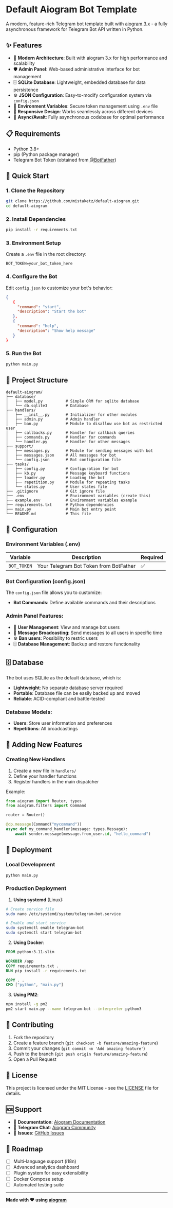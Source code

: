 # Default Aiogram Bot Template

A modern, feature-rich Telegram bot template built with [aiogram 3.x](https://aiogram.dev/) - a fully asynchronous framework for Telegram Bot API written in Python.

## ✨ Features

- 🚀 **Modern Architecture**: Built with aiogram 3.x for high performance and scalability
- 🛡️ **Admin Panel**: Web-based administrative interface for bot management
- 🗄️ **SQLite Database**: Lightweight, embedded database for data persistence
- ⚙️ **JSON Configuration**: Easy-to-modify configuration system via `config.json`
- 🔐 **Environment Variables**: Secure token management using `.env` file
- 📱 **Responsive Design**: Works seamlessly across different devices
- 🔄 **Async/Await**: Fully asynchronous codebase for optimal performance

## 📋 Requirements

- Python 3.8+
- pip (Python package manager)
- Telegram Bot Token (obtained from [@BotFather](https://t.me/BotFather))

## 🚀 Quick Start

### 1. Clone the Repository

```bash
git clone https://github.com/mistaketz/default-aiogram.git
cd default-aiogram
```

### 2. Install Dependencies

```bash
pip install -r requirements.txt
```

### 3. Environment Setup

Create a `.env` file in the root directory:

```env
BOT_TOKEN=your_bot_token_here
```

### 4. Configure the Bot

Edit `config.json` to customize your bot's behavior:

```json
{
   {
     "command": "start",
     "description": "Start the bot"
   },
   {
     "command": "help",
     "description": "Show help message"
   }
}
```

### 5. Run the Bot

```bash
python main.py
```

## 📁 Project Structure

```
default-aiogram/
├── database/
│   ├── model.py          # Simple ORM for sqlite database 
│   └── db.sqlite3        # Database 
├── handlers/
│   ├── __init__.py       # Initializer for other modules
│   ├── admin.py          # Admin handler
│   ├── ban.py            # Module to disallow use bot as restricted user
│   ├── callbacks.py      # Handler for callback queries
│   ├── commands.py       # Handler for commands
│   └── handler.py        # Handler for other messages
├── support/
│   ├── messages.py       # Module for sending messages with bot
│   ├── messages.json     # All messages for bot
│   └── config.json       # Bot configuration file
├── tasks/
│   ├── config.py         # Configuration for bot
│   ├── kb.py             # Message keyboard functions
│   ├── loader.py         # Loading the bot
│   ├── repetition.py     # Module for repeating tasks
│   └── states.py         # User states file
├── .gitignore            # Git ignore file
├── .env                  # Environment variables (create this)
├── example.env           # Environment variables example
├── requirements.txt      # Python dependencies
├── main.py               # Main bot entry point
└── README.md             # This file
```

## 🔧 Configuration

### Environment Variables (.env)

| Variable | Description | Required |
|----------|-------------|----------|
| `BOT_TOKEN` | Your Telegram Bot Token from BotFather | ✅ |

### Bot Configuration (config.json)

The `config.json` file allows you to customize:

- **Bot Commands**: Define available commands and their descriptions

### Admin Panel Features:

- 👥 **User Management**: View and manage bot users
- 📝 **Message Broadcasting**: Send messages to all users in specific time
- ⚙️ **Ban users**: Possibility to restric users
- 🗄️ **Database Management**: Backup and restore functionality

## 🗄️ Database

The bot uses SQLite as the default database, which is:

- **Lightweight**: No separate database server required
- **Portable**: Database file can be easily backed up and moved
- **Reliable**: ACID-compliant and battle-tested

### Database Models:

- **Users**: Store user information and preferences
- **Repetitions**: All broadcastings

## 🔌 Adding New Features

### Creating New Handlers

1. Create a new file in `handlers/`
2. Define your handler functions
3. Register handlers in the main dispatcher

Example:

```python
from aiogram import Router, types
from aiogram.filters import Command

router = Router()

@dp.message(Command("mycommand"))
async def my_command_handler(message: types.Message):
    await sender.message(message.from_user.id, "hello_command")
```

## 🚀 Deployment

### Local Development

```bash
python main.py
```

### Production Deployment

1. **Using systemd** (Linux):

```bash
# Create service file
sudo nano /etc/systemd/system/telegram-bot.service

# Enable and start service
sudo systemctl enable telegram-bot
sudo systemctl start telegram-bot
```

2. **Using Docker**:

```dockerfile
FROM python:3.11-slim

WORKDIR /app
COPY requirements.txt .
RUN pip install -r requirements.txt

COPY . .
CMD ["python", "main.py"]
```

3. **Using PM2**:

```bash
npm install -g pm2
pm2 start main.py --name telegram-bot --interpreter python3
```

## 🤝 Contributing

1. Fork the repository
2. Create a feature branch (`git checkout -b feature/amazing-feature`)
3. Commit your changes (`git commit -m 'Add amazing feature'`)
4. Push to the branch (`git push origin feature/amazing-feature`)
5. Open a Pull Request

## 📝 License

This project is licensed under the MIT License - see the [LICENSE](LICENSE) file for details.

## 🆘 Support

- 📖 **Documentation**: [Aiogram Documentation](https://docs.aiogram.dev/)
- 💬 **Telegram Chat**: [Aiogram Community](https://t.me/aiogram)
- 🐛 **Issues**: [GitHub Issues](https://github.com/mistaketz/default-aiogram/issues)

## 🎯 Roadmap

- [ ] Multi-language support (i18n)
- [ ] Advanced analytics dashboard
- [ ] Plugin system for easy extensibility
- [ ] Docker Compose setup
- [ ] Automated testing suite

---

**Made with ❤️ using [aiogram](https://aiogram.dev/)**